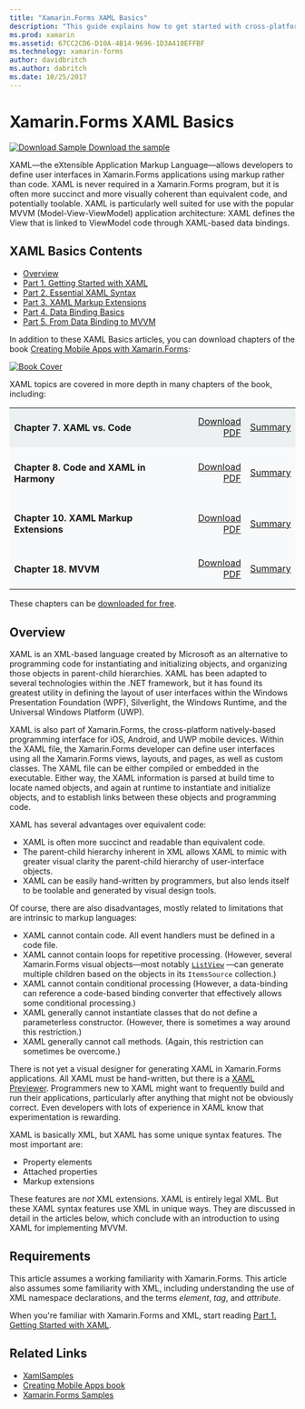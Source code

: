 ```yaml
---
title: "Xamarin.Forms XAML Basics"
description: "This guide explains how to get started with cross-platform XAML for mobile devices. XAML allows developers to define user interfaces in Xamarin.Forms applications using markup rather than code."
ms.prod: xamarin
ms.assetid: 67CC2CD6-D10A-4B14-9696-1D3A410EFFBF
ms.technology: xamarin-forms
author: davidbritch
ms.author: dabritch
ms.date: 10/25/2017
---
```


# Xamarin.Forms XAML Basics

[![Download Sample](~/media/shared/download.png) Download the sample](https://developer.xamarin.com/samples/xamarin-forms/XamlSamples/)

XAML—the eXtensible Application Markup Language—allows developers to define user interfaces in Xamarin.Forms applications using markup rather than code. XAML is never required in a Xamarin.Forms program, but it is often more succinct and more visually coherent than equivalent code, and potentially toolable. XAML is particularly well suited for use with the popular MVVM (Model-View-ViewModel) application architecture: XAML defines the View that is linked to ViewModel code through XAML-based data bindings.

## XAML Basics Contents

* [Overview](#Overview)
* [Part 1. Getting Started with XAML](~/xamarin-forms/xaml/xaml-basics/get-started-with-xaml.md)
* [Part 2. Essential XAML Syntax](~/xamarin-forms/xaml/xaml-basics/essential-xaml-syntax.md)
* [Part 3. XAML Markup Extensions](~/xamarin-forms/xaml/xaml-basics/xaml-markup-extensions.md)
* [Part 4. Data Binding Basics](~/xamarin-forms/xaml/xaml-basics/data-binding-basics.md)
* [Part 5. From Data Binding to MVVM](~/xamarin-forms/xaml/xaml-basics/data-bindings-to-mvvm.md)

In addition to these XAML Basics articles, you can download chapters of the book [Creating Mobile Apps with Xamarin.Forms](~/xamarin-forms/creating-mobile-apps-xamarin-forms/index.md):

[![](images/cover-sml.png "Book Cover")](~/xamarin-forms/creating-mobile-apps-xamarin-forms/index.md)

XAML topics are covered in more depth in many chapters of the book, including:

<table style="border:0px; box-shadow:0 0px 0px" cellpadding="0" cellspacing="2" border="0" width="85%">
<tr style="background:#ecf0f1">
  <td style="border:0px;">
    <h4>Chapter 7. XAML vs. Code</h4>
  </td>
  <td style="border:0px;" align="right"><a href="https://download.xamarin.com/developer/xamarin-forms-book/XamarinFormsBook-Ch07-Apr2016.pdf">Download PDF</a> </td>
  <td style="border:0px;" align="right"><a href="~/xamarin-forms/creating-mobile-apps-xamarin-forms/summaries/chapter07.md">Summary</a></td>
</tr>
<tr style="background:#f8f9fa">
  <td style="border:0px;">
    <h4>Chapter 8. Code and XAML in Harmony</h4>
  </td>
  <td style="border:0px;" align="right"><a href="https://download.xamarin.com/developer/xamarin-forms-book/XamarinFormsBook-Ch08-Apr2016.pdf">Download PDF</a> </td>
  <td style="border:0px;" align="right"><a href="~/xamarin-forms/creating-mobile-apps-xamarin-forms/summaries/chapter08.md">Summary</a></td>
</tr>
<tr style="background:#f8f9fa">
  <td style="border:0px;">
    <h4>Chapter 10. XAML Markup Extensions</h4>
  </td>
  <td style="border:0px;" align="right"><a href="https://download.xamarin.com/developer/xamarin-forms-book/XamarinFormsBook-Ch10-Apr2016.pdf">Download PDF</a> </td>
  <td style="border:0px;" align="right"><a href="~/xamarin-forms/creating-mobile-apps-xamarin-forms/summaries/chapter10.md">Summary</a></td>
</tr>
<tr style="background:#f8f9fa">
  <td style="border:0px;">
    <h4>Chapter 18. MVVM</h4>
  </td>
  <td style="border:0px;" align="right"><a href="https://download.xamarin.com/developer/xamarin-forms-book/XamarinFormsBook-Ch18-Apr2016.pdf">Download PDF</a> </td>
  <td style="border:0px;" align="right"><a href="~/xamarin-forms/creating-mobile-apps-xamarin-forms/summaries/chapter18.md">Summary</a></td></tr>
</table>

These chapters can be [downloaded for free](~/xamarin-forms/creating-mobile-apps-xamarin-forms/index.md).

<a name="Overview" />

## Overview

XAML is an XML-based language created by Microsoft as an alternative to programming code for instantiating and initializing objects, and organizing those objects in parent-child hierarchies. XAML has been adapted to several technologies within the .NET framework, but it has found its greatest utility in defining the layout of user interfaces within the Windows Presentation Foundation (WPF), Silverlight, the Windows Runtime, and the Universal Windows Platform (UWP).

XAML is also part of Xamarin.Forms, the cross-platform natively-based programming interface for iOS, Android, and UWP mobile devices. Within the XAML file, the Xamarin.Forms developer can define user interfaces using all the Xamarin.Forms views, layouts, and pages, as well as custom classes. The XAML file can be either compiled or embedded in the executable. Either way, the XAML information is parsed at build time to locate named objects, and again at runtime to instantiate and initialize objects, and to establish links between these objects and programming code.

XAML has several advantages over equivalent code:

-  XAML is often more succinct and readable than equivalent code.
-  The parent-child hierarchy inherent in XML allows XAML to mimic with greater visual clarity the parent-child hierarchy of user-interface objects.
-  XAML can be easily hand-written by programmers, but also lends itself to be toolable and generated by visual design tools.

Of course, there are also disadvantages, mostly related to limitations that are intrinsic to markup languages:

-  XAML cannot contain code. All event handlers must be defined in a code file.
-  XAML cannot contain loops for repetitive processing. (However, several Xamarin.Forms visual objects—most notably  [`ListView`](xref:Xamarin.Forms.ListView) —can generate multiple children based on the objects in its `ItemsSource` collection.)
-  XAML cannot contain conditional processing (However, a data-binding can reference a code-based binding converter that effectively allows some conditional processing.)
-  XAML generally cannot instantiate classes that do not define a parameterless constructor. (However, there is sometimes a way around this restriction.)
-  XAML generally cannot call methods. (Again, this restriction can sometimes be overcome.)

There is not yet a visual designer for generating XAML in Xamarin.Forms applications. All XAML must be hand-written, but there is a [XAML Previewer](~/xamarin-forms/xaml/xaml-previewer/index.md). Programmers new to XAML might want to frequently build and run their applications, particularly after anything that might not be obviously correct. Even developers with lots of experience in XAML know that experimentation is rewarding.

XAML is basically XML, but XAML has some unique syntax features. The most important are:

- Property elements
- Attached properties
- Markup extensions

These features are *not* XML extensions. XAML is entirely legal XML. But these XAML syntax features use XML in unique ways. They are discussed in detail in the articles below, which conclude with an introduction to using XAML for implementing MVVM.

## Requirements

This article assumes a working familiarity with Xamarin.Forms. This article also assumes some familiarity with XML, including understanding the use of XML namespace declarations, and the terms *element*, *tag*, and *attribute*.

When you're familiar with Xamarin.Forms and XML, start reading [Part 1. Getting Started with XAML](~/xamarin-forms/xaml/xaml-basics/get-started-with-xaml.md).

## Related Links

- [XamlSamples](https://developer.xamarin.com/samples/xamarin-forms/XamlSamples/)
- [Creating Mobile Apps book](~/xamarin-forms/creating-mobile-apps-xamarin-forms/index.md)
- [Xamarin.Forms Samples](https://developer.xamarin.com/samples/xamarin-forms/all/)
